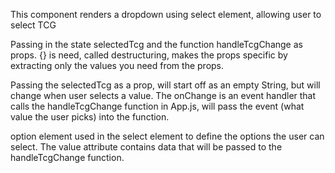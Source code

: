 This component renders a dropdown using select element, allowing user to select TCG

Passing in the state selectedTcg and the function handleTcgChange as props. {} is need, called destructuring, makes the props specific by extracting only the values you need from the props. 

Passing the selectedTcg as a prop, will start off as an empty String, but will change when user selects a value. The onChange is an event handler that calls the handleTcgChange function in App.js, will pass the event (what value the user picks) into the function. 

option element used in the select element to define the options the user can select. The value attribute contains data that will be passed to the handleTcgChange function. 